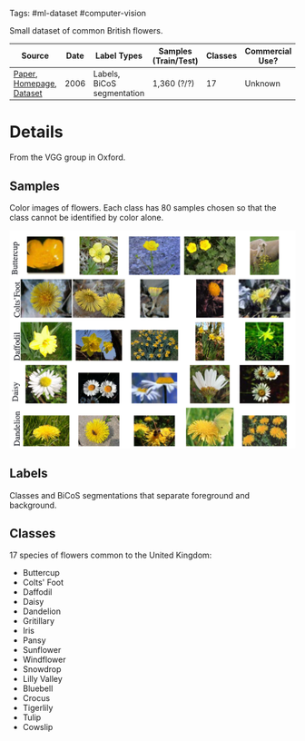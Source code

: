 Tags: #ml-dataset #computer-vision 

Small dataset of common British flowers.

| Source | Date | Label Types | Samples (Train/Test) | Classes | Commercial Use? |
| --- | --- | --- | --- | --- | --- |
| [Paper](https://www.robots.ox.ac.uk/~vgg/publications/2006/Nilsback06/), [Homepage](https://www.robots.ox.ac.uk/~vgg/data/flowers/17/index.html), [Dataset](https://www.robots.ox.ac.uk/~vgg/data/bicos/data/oxfordflower17.tar) | 2006 | Labels, BiCoS segmentation | 1,360 (?/?) | 17 | Unknown |

# Details
From the VGG group in Oxford.
## Samples
Color images of flowers.  Each class has 80 samples chosen so that the class cannot be identified by color alone.

![Flowers Montage](resources/flowers17-montage.png)

## Labels
Classes and BiCoS segmentations that separate foreground and background.

## Classes
17 species of flowers common to the United Kingdom:
- Buttercup
- Colts' Foot
- Daffodil
- Daisy
- Dandelion
- Gritillary
- Iris
- Pansy
- Sunflower
- Windflower
- Snowdrop
- Lilly Valley
- Bluebell
- Crocus
- Tigerlily
- Tulip
- Cowslip
